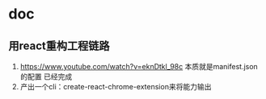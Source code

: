 # doc

## 用react重构工程链路

1. https://www.youtube.com/watch?v=eknDtkl_98c 本质就是manifest.json的配置 已经完成
2. 产出一个cli：create-react-chrome-extension来将能力输出

